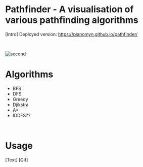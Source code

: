 # Pathfinder - A visualisation of various pathfinding algorithms
[Intro]
Deployed version: https://pianomyn.github.io/pathfinder/

<br />



![second](https://github.com/Pianomyn/pathfinder/assets/61450295/4d0b6138-1711-49db-b268-650123822125)

# Algorithms
- BFS
- DFS
- Greedy
- Djikstra
- A*
- IDDFS??
<br />

# Usage
[Text]
[Gif]
